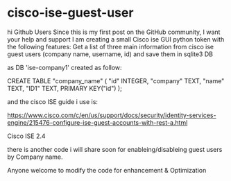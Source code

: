 # cisco-ise-guest-user
hi Github Users
Since this is my first post on the GitHub community, I want your help and support
I am creating a small Cisco ise GUI python token with the following features:
Get a list of three main information from cisco ise guest users (company name, username, id) and save them in sqlite3 DB


as DB 'ise-company1'  created as follow:

CREATE TABLE "company_name" (
	"id"	INTEGER,
	"company"	TEXT,
	"name"	TEXT,
	"ID1"	TEXT,
	PRIMARY KEY("id")
);


and the cisco ISE guide i use is:


https://www.cisco.com/c/en/us/support/docs/security/identity-services-engine/215476-configure-ise-guest-accounts-with-rest-a.html 

Cisco ISE 2.4


there is another code i will share soon for enableing/disableing guest users by Company name.

Anyone welcome to modify the code for enhancement & Optimization 

